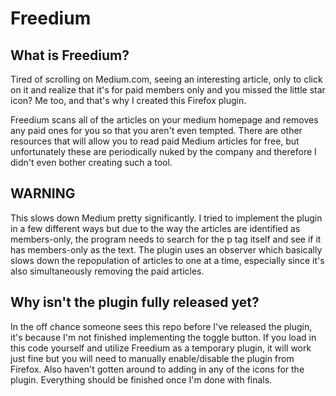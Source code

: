 # Freedium

## What is Freedium?
Tired of scrolling on Medium.com, seeing an interesting article, only to click on it and realize that it's for paid members only and you missed the little star icon? Me too, and that's why I created this Firefox plugin.

Freedium scans all of the articles on your medium homepage and removes any paid ones for you so that you aren't even tempted. There are other resources that will allow you to read paid Medium articles for free, but unfortunately these are periodically nuked by the company and therefore I didn't even bother creating such a tool.

## WARNING
This slows down Medium pretty significantly. I tried to implement the plugin in a few different ways but due to the way the articles are identified as members-only, the program needs to search for the p tag itself and see if it has members-only as the text. The plugin uses an observer which basically slows down the repopulation of articles to one at a time, especially since it's also simultaneously removing the paid articles.

## Why isn't the plugin fully released yet?
In the off chance someone sees this repo before I've released the plugin, it's because I'm not finished implementing the toggle button. If you load in this code yourself and utilize Freedium as a temporary plugin, it will work just fine but you will need to manually enable/disable the plugin from Firefox. Also haven't gotten around to adding in any of the icons for the plugin. Everything should be finished once I'm done with finals.
